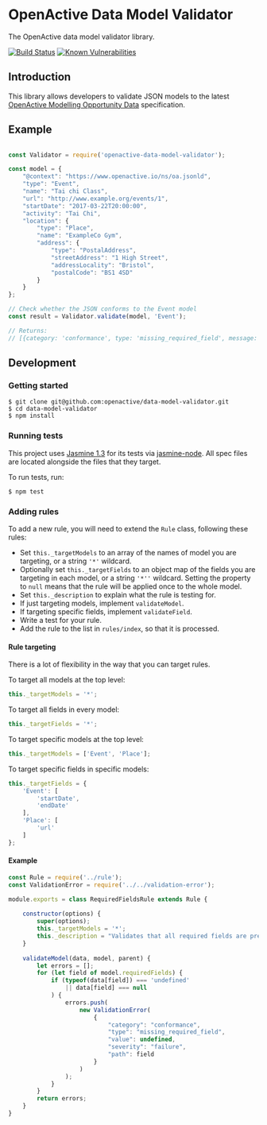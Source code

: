 # OpenActive Data Model Validator

The OpenActive data model validator library.

[![Build Status](https://travis-ci.org/openactive/data-model-validator.svg?branch=master)](https://travis-ci.org/openactive/data-model-validator)
[![Known Vulnerabilities](https://snyk.io/test/github/openactive/data-model-validator/badge.svg)](https://snyk.io/test/github/openactive/data-model-validator)

## Introduction

This library allows developers to validate JSON models to the latest [OpenActive Modelling Opportunity Data](https://www.openactive.io/modelling-opportunity-data/) specification.

## Example

```js

const Validator = require('openactive-data-model-validator');

const model = {
    "@context": "https://www.openactive.io/ns/oa.jsonld",
    "type": "Event",
    "name": "Tai chi Class",
    "url": "http://www.example.org/events/1",
    "startDate": "2017-03-22T20:00:00",
    "activity": "Tai Chi",
    "location": {
        "type": "Place",
        "name": "ExampleCo Gym",
        "address": {
            "type": "PostalAddress",
            "streetAddress": "1 High Street",
            "addressLocality": "Bristol",
            "postalCode": "BS1 4SD"
        }
    }
};

// Check whether the JSON conforms to the Event model
const result = Validator.validate(model, 'Event');

// Returns:
// [{category: 'conformance', type: 'missing_required_field', message: 'Required field is missing.', value: undefined, severity: 'failure', path: '$.context' }, ... ]

```

## Development

### Getting started

```shell
$ git clone git@github.com:openactive/data-model-validator.git
$ cd data-model-validator
$ npm install
```
### Running tests

This project uses [Jasmine 1.3](https://jasmine.github.io/) for its tests via [jasmine-node](https://github.com/mhevery/jasmine-node). All spec files are located alongside the files that they target.

To run tests, run:

```shell
$ npm test
```

### Adding rules

To add a new rule, you will need to extend the `Rule` class, following these rules:

* Set `this._targetModels` to an array of the names of model you are targeting, or a string `'*'` wildcard.
* Optionally set `this._targetFields` to an object map of the fields you are targeting in each model, or a string `'*''` wildcard. Setting the property to `null` means that the rule will be applied once to the whole model.
* Set `this._description` to explain what the rule is testing for.
* If just targeting models, implement `validateModel`.
* If targeting specific fields, implement `validateField`.
* Write a test for your rule.
* Add the rule to the list in `rules/index`, so that it is processed.

#### Rule targeting

There is a lot of flexibility in the way that you can target rules.

To target all models at the top level:

```js
this._targetModels = '*';
```

To target all fields in every model:

```js
this._targetFields = '*';
```

To target specific models at the top level:

```js
this._targetModels = ['Event', 'Place'];
```

To target specific fields in specific models:

```js
this._targetFields = {
    'Event': [
        'startDate',
        'endDate'
    ],
    'Place': [
        'url'
    ]
};
```

#### Example

```js
const Rule = require('../rule');
const ValidationError = require('../../validation-error');

module.exports = class RequiredFieldsRule extends Rule {
    
    constructor(options) {
        super(options);
        this._targetModels = '*';
        this._description = "Validates that all required fields are present in the JSON data.";
    }
    
    validateModel(data, model, parent) {
        let errors = [];
        for (let field of model.requiredFields) {
            if (typeof(data[field]) === 'undefined'
                || data[field] === null
            ) {
                errors.push(
                    new ValidationError(
                        {
                            "category": "conformance",
                            "type": "missing_required_field",
                            "value": undefined,
                            "severity": "failure",
                            "path": field
                        }
                    )
                );
            }
        }
        return errors;
    }
}
```
